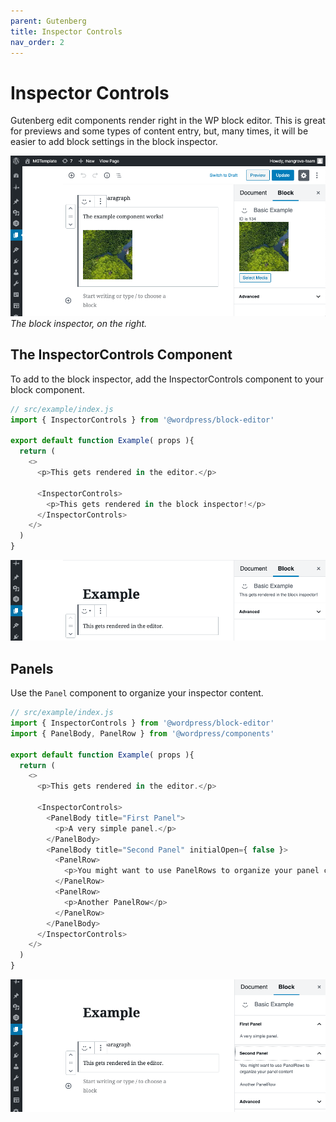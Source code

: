 ```yaml
---
parent: Gutenberg
title: Inspector Controls
nav_order: 2
---
```


# Inspector Controls
Gutenberg edit components render right in the WP block editor.
This is great for previews and some types of content entry, but,
many times, it will be easier to add block settings in the block inspector.

![Screenshot of the Gutenberg editor, with the block inspector open.](block-inspector.png)
*The block inspector, on the right.*

## The InspectorControls Component
To add to the block inspector, add the InspectorControls component to your block component.

```js
// src/example/index.js
import { InspectorControls } from '@wordpress/block-editor'

export default function Example( props ){
  return (
    <>
      <p>This gets rendered in the editor.</p>

      <InspectorControls>
        <p>This gets rendered in the block inspector!</p>
      </InspectorControls>
    </>
  )
}
```

![Shows the block and block inspector with content corresponding to above code.](inspector-controls.png)

## Panels
Use the `Panel` component to organize your inspector content.

```js
// src/example/index.js
import { InspectorControls } from '@wordpress/block-editor'
import { PanelBody, PanelRow } from '@wordpress/components'

export default function Example( props ){
  return (
    <>
      <p>This gets rendered in the editor.</p>

      <InspectorControls>
        <PanelBody title="First Panel">
          <p>A very simple panel.</p>
        </PanelBody>
        <PanelBody title="Second Panel" initialOpen={ false }>
          <PanelRow>
            <p>You might want to use PanelRows to organize your panel content</p>
          </PanelRow>
          <PanelRow>
            <p>Another PanelRow</p>
          </PanelRow>
        </PanelBody>
      </InspectorControls>
    </>
  )
}
```
![Screenshot of editor with panels in block inspector.](panels.png)
